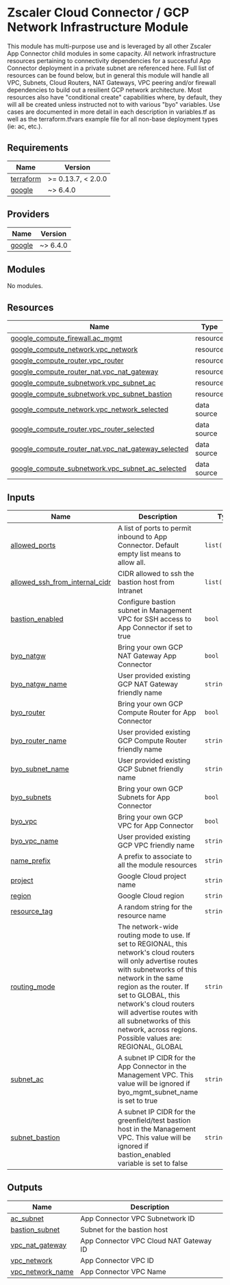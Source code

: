 # Zscaler Cloud Connector / GCP Network Infrastructure Module

This module has multi-purpose use and is leveraged by all other Zscaler App Connector child modules in some capacity. All network infrastructure resources pertaining to connectivity dependencies for a successful App Connector deployment in a private subnet are referenced here. Full list of resources can be found below, but in general this module will handle all VPC, Subnets, Cloud Routers, NAT Gateways, VPC peering and/or firewall dependencies to build out a resilient GCP network architecture. Most resources also have "conditional create" capabilities where, by default, they will all be created unless instructed not to with various "byo" variables. Use cases are documented in more detail in each description in variables.tf as well as the terraform.tfvars example file for all non-base deployment types (ie: ac, etc.).


<!-- BEGINNING OF PRE-COMMIT-TERRAFORM DOCS HOOK -->
## Requirements

| Name | Version |
|------|---------|
| <a name="requirement_terraform"></a> [terraform](#requirement\_terraform) | >= 0.13.7, < 2.0.0 |
| <a name="requirement_google"></a> [google](#requirement\_google) | ~> 6.4.0 |

## Providers

| Name | Version |
|------|---------|
| <a name="provider_google"></a> [google](#provider\_google) | ~> 6.4.0 |

## Modules

No modules.

## Resources

| Name | Type |
|------|------|
| [google_compute_firewall.ac_mgmt](https://registry.terraform.io/providers/hashicorp/google/latest/docs/resources/compute_firewall) | resource |
| [google_compute_network.vpc_network](https://registry.terraform.io/providers/hashicorp/google/latest/docs/resources/compute_network) | resource |
| [google_compute_router.vpc_router](https://registry.terraform.io/providers/hashicorp/google/latest/docs/resources/compute_router) | resource |
| [google_compute_router_nat.vpc_nat_gateway](https://registry.terraform.io/providers/hashicorp/google/latest/docs/resources/compute_router_nat) | resource |
| [google_compute_subnetwork.vpc_subnet_ac](https://registry.terraform.io/providers/hashicorp/google/latest/docs/resources/compute_subnetwork) | resource |
| [google_compute_subnetwork.vpc_subnet_bastion](https://registry.terraform.io/providers/hashicorp/google/latest/docs/resources/compute_subnetwork) | resource |
| [google_compute_network.vpc_network_selected](https://registry.terraform.io/providers/hashicorp/google/latest/docs/data-sources/compute_network) | data source |
| [google_compute_router.vpc_router_selected](https://registry.terraform.io/providers/hashicorp/google/latest/docs/data-sources/compute_router) | data source |
| [google_compute_router_nat.vpc_nat_gateway_selected](https://registry.terraform.io/providers/hashicorp/google/latest/docs/data-sources/compute_router_nat) | data source |
| [google_compute_subnetwork.vpc_subnet_ac_selected](https://registry.terraform.io/providers/hashicorp/google/latest/docs/data-sources/compute_subnetwork) | data source |

## Inputs

| Name | Description | Type | Default | Required |
|------|-------------|------|---------|:--------:|
| <a name="input_allowed_ports"></a> [allowed\_ports](#input\_allowed\_ports) | A list of ports to permit inbound to App Connector. Default empty list means to allow all. | `list(string)` | `[]` | no |
| <a name="input_allowed_ssh_from_internal_cidr"></a> [allowed\_ssh\_from\_internal\_cidr](#input\_allowed\_ssh\_from\_internal\_cidr) | CIDR allowed to ssh the bastion host from Intranet | `list(string)` | n/a | yes |
| <a name="input_bastion_enabled"></a> [bastion\_enabled](#input\_bastion\_enabled) | Configure bastion subnet in Management VPC for SSH access to App Connector if set to true | `bool` | `false` | no |
| <a name="input_byo_natgw"></a> [byo\_natgw](#input\_byo\_natgw) | Bring your own GCP NAT Gateway App Connector | `bool` | `false` | no |
| <a name="input_byo_natgw_name"></a> [byo\_natgw\_name](#input\_byo\_natgw\_name) | User provided existing GCP NAT Gateway friendly name | `string` | `null` | no |
| <a name="input_byo_router"></a> [byo\_router](#input\_byo\_router) | Bring your own GCP Compute Router for App Connector | `bool` | `false` | no |
| <a name="input_byo_router_name"></a> [byo\_router\_name](#input\_byo\_router\_name) | User provided existing GCP Compute Router friendly name | `string` | `null` | no |
| <a name="input_byo_subnet_name"></a> [byo\_subnet\_name](#input\_byo\_subnet\_name) | User provided existing GCP Subnet friendly name | `string` | `null` | no |
| <a name="input_byo_subnets"></a> [byo\_subnets](#input\_byo\_subnets) | Bring your own GCP Subnets for App Connector | `bool` | `false` | no |
| <a name="input_byo_vpc"></a> [byo\_vpc](#input\_byo\_vpc) | Bring your own GCP VPC for App Connector | `bool` | `false` | no |
| <a name="input_byo_vpc_name"></a> [byo\_vpc\_name](#input\_byo\_vpc\_name) | User provided existing GCP VPC friendly name | `string` | `null` | no |
| <a name="input_name_prefix"></a> [name\_prefix](#input\_name\_prefix) | A prefix to associate to all the module resources | `string` | `null` | no |
| <a name="input_project"></a> [project](#input\_project) | Google Cloud project name | `string` | n/a | yes |
| <a name="input_region"></a> [region](#input\_region) | Google Cloud region | `string` | n/a | yes |
| <a name="input_resource_tag"></a> [resource\_tag](#input\_resource\_tag) | A random string for the resource name | `string` | n/a | yes |
| <a name="input_routing_mode"></a> [routing\_mode](#input\_routing\_mode) | The network-wide routing mode to use. If set to REGIONAL, this network's cloud routers will only advertise routes with subnetworks of this network in the same region as the router. If set to GLOBAL, this network's cloud routers will advertise routes with all subnetworks of this network, across regions. Possible values are: REGIONAL, GLOBAL | `string` | `"REGIONAL"` | no |
| <a name="input_subnet_ac"></a> [subnet\_ac](#input\_subnet\_ac) | A subnet IP CIDR for the App Connector in the Management VPC. This value will be ignored if byo\_mgmt\_subnet\_name is set to true | `string` | `"10.0.1.0/24"` | no |
| <a name="input_subnet_bastion"></a> [subnet\_bastion](#input\_subnet\_bastion) | A subnet IP CIDR for the greenfield/test bastion host in the Management VPC. This value will be ignored if bastion\_enabled variable is set to false | `string` | `"10.0.0.0/24"` | no |

## Outputs

| Name | Description |
|------|-------------|
| <a name="output_ac_subnet"></a> [ac\_subnet](#output\_ac\_subnet) | App Connector VPC Subnetwork ID |
| <a name="output_bastion_subnet"></a> [bastion\_subnet](#output\_bastion\_subnet) | Subnet for the bastion host |
| <a name="output_vpc_nat_gateway"></a> [vpc\_nat\_gateway](#output\_vpc\_nat\_gateway) | App Connector VPC Cloud NAT Gateway ID |
| <a name="output_vpc_network"></a> [vpc\_network](#output\_vpc\_network) | App Connector VPC ID |
| <a name="output_vpc_network_name"></a> [vpc\_network\_name](#output\_vpc\_network\_name) | App Connector VPC Name |
<!-- END OF PRE-COMMIT-TERRAFORM DOCS HOOK -->
